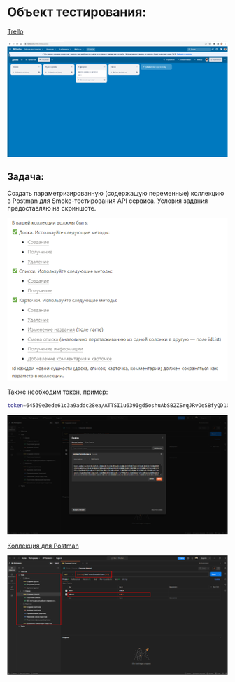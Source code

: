 # Объект тестирования:

[Trello](https://trello.com)

![Trello](./Демо%201%20Продукт%20Trello.png "Trello")
## Задача:
Создать параметризированную (содержащую переменные) коллекцию в Postman для Smoke-тестирования API сервиса.
Условия задания предоставляю на скриншоте.

![Задание](./Задание.png "Задание")

Также необходим токен, пример:
```bash
token=64539e3ede61c3a9addc28ea/ATTSI1u639Igd5oshuAbSB2ZSrqJRvOeS8fyQD10OYLFUl6sw3Sdau4CqYKdjHfDMkv22B6C74FA; Path=/; Expires=Fri, 03 May 2024 12:50:29 GMT;
```

![Пример токена](./Демо%203%20Postman%20cookie.png "Пример токена")

[Коллекция для Postman](./HW17%20-%20Trello.postman.json)

![Коллекция для Postman](./Демо%202%20Postman%20Коллекция.png "Коллекция для Postman")